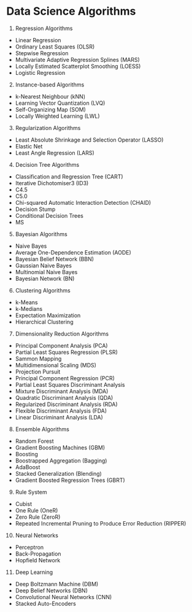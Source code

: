 # Data Science Algorithms

1. Regression Algorithms
  * Linear Regression
  * Ordinary Least Squares (OLSR)
  * Stepwise Regression
  * Multivariate Adaptive Regression Splines (MARS)
  * Locally Estimated Scatterplot Smoothing (LOESS)
  * Logistic Regression
2. Instance-based Algorithms
  * k-Nearest Neighbour (kNN)
  * Learning Vector Quantization (LVQ)
  * Self-Organizing Map (SOM)
  * Locally Weighted Learning (LWL)
3. Regularization Algorithms
  * Least Absolute Shrinkage and Selection Operator (LASSO)
  * Elastic Net
  * Least Angle Regression (LARS)
4. Decision Tree Algorithms
  * Classification and Regression Tree (CART)
  * Iterative Dichotomiser3 (ID3)
  * C4.5
  * C5.0
  * Chi-squared Automatic Interaction Detection (CHAID)
  * Decision Stump
  * Conditional Decision Trees
  * MS
5. Bayesian Algorithms
  * Naive Bayes
  * Average One-Dependence Estimation (AODE)
  * Bayesian Belief Network (BBN)
  * Gaussian Naive Bayes
  * Multinomial Naive Bayes
  * Bayesian Network (BN)
6. Clustering Algorithms
  * k-Means
  * k-Medians
  * Expectation Maximization
  * Hierarchical Clustering
7. Dimensionality Reduction Algorithms
  * Principal Component Analysis (PCA)
  * Partial Least Squares Regression (PLSR)
  * Sammon Mapping
  * Multidimensional Scaling (MDS)
  * Projection Pursuit
  * Principal Component Regression (PCR)
  * Partial Least Squares Discriminant Analysis
  * Mixture Discriminant Analysis (MDA)
  * Quadratic Discriminant Analysis (QDA)
  * Regularized Discriminant Analysis (RDA)
  * Flexible Discriminant Analysis (FDA)
  * Linear Discriminant Analysis (LDA)
8. Ensemble Algorithms
  * Random Forest
  * Gradient Boosting Machines (GBM)
  * Boosting
  * Boostrapped Aggregation (Bagging)
  * AdaBoost
  * Stacked Generalization (Blending)
  * Gradient Boosted Regression Trees (GBRT)
9. Rule System
  * Cubist
  * One Rule (OneR)
  * Zero Rule (ZeroR)
  * Repeated Incremental Pruning to Produce Error Reduction (RIPPER)
10. Neural Networks
  * Perceptron
  * Back-Propagation
  * Hopfield Network
11. Deep Learning
  * Deep Boltzmann Machine (DBM)
  * Deep Belief Networks (DBN)
  * Convolutional Neural Networks (CNN)
  * Stacked Auto-Encoders
